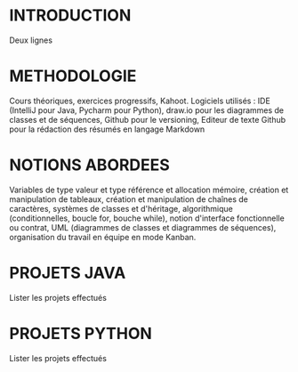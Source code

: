 # INTRODUCTION
Deux lignes
# METHODOLOGIE
Cours théoriques, exercices progressifs, Kahoot.
Logiciels utilisés : IDE (IntelliJ pour Java, Pycharm pour Python), draw.io pour les diagrammes de classes et de séquences, Github pour le versioning, Editeur de texte Github pour la rédaction des résumés en langage Markdown
# NOTIONS ABORDEES
Variables de type valeur et type référence et allocation mémoire, création et manipulation de tableaux, création et manipulation de chaînes de caractères, systèmes de classes et d'héritage, algorithmique (conditionnelles, boucle for, bouche while), notion d'interface fonctionnelle ou contrat, UML (diagrammes de classes et diagrammes de séquences), organisation du travail en équipe en mode Kanban.  
# PROJETS JAVA
Lister les projets effectués
# PROJETS PYTHON
Lister les projets effectués
